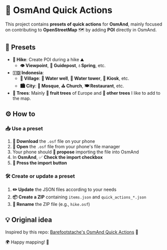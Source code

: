 # 🚀 OsmAnd Quick Actions

This project contains **presets of quick actions** for **OsmAnd**, mainly focused on contributing to **OpenStreetMap** 🗺️ by adding **POI** directly in OsmAnd.

## 🎨 Presets

- **🥾 Hike**: Create POI during a hike ⛰️  
  - **👁️ Viewpoint**, **📍 Guidepost**, **💧 Spring**, etc.
- **🇮🇩 Indonesia**:
  - **🏡 Village**: **🚰 Water well**, **🚏 Water tower**, **🛒 Kiosk**, etc.
  - **🏙️ City**: **🕌 Mosque**, **⛪ Church**, **🍽️ Restaurant**, etc.
- **🌳 Trees**: Mainly **🍏 fruit trees** of Europe and **🌲 other trees** I like to add to the map.

## ⚙️ How to

### 📥 Use a preset

1. **📂 Download** the `.osf` file on your phone  
2. **📜 Open** the `.osf` file from your phone's file manager  
3. Your phone should **📌 propose** importing the file into OsmAnd  
4. In **OsmAnd**, ✅ **Check the import checkbox**  
5. **🚀 Press the import button**  

### 🛠️ Create or update a preset

1. **✏️ Update** the JSON files according to your needs  
2. **📦 Create a ZIP** containing `items.json` and `quick_actions_*.json`  
3. **📝 Rename** the ZIP file (e.g., `hike.osf`)  

## 💡 Original idea

Inspired by this repo: [Barefootstache's OsmAnd Quick Actions](https://codeberg.org/barefootstache/OsmAnd-Quick-Actions) 📌  

🌍 Happy mapping! 🚀
